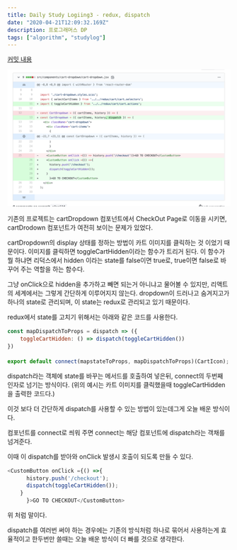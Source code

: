 ```yaml
---
title: Daily Study Logiing3 - redux, dispatch
date: "2020-04-21T12:09:32.169Z"
description: 프로그래머스 DP
tags: ["algorithm", "studylog"] 
---
```


[커밋 내용](https://github.com/Jesscha/react-shoppingmall/commit/a8ea59fdac880bec953d3475ea7c40298f7ba8fa)


![코드 이미지](./img0.png)


기존의 프로젝트는 cartDropdown 컴포넌트에서 CheckOut Page로 이동을 시키면, cartDrodown 컴포넌트가 여전히 보이는 문제가 있었다. 

cartDropdown의 display 상태를 정하는 방법이 카트 이미지를 클릭하는 것 이었기 때문이다. 이미지를 클릭하면 toggleCartHidden이라는 함수가 트리거 된다. 이 함수가 뭘 하냐면 리덕스에서 hidden 이라는 state를 false이면 true로, true이면 false로 바꾸어 주는 역할을 하는 함수다. 

그냥 onClick으로 hidden을 추가하고 빼면 되는거 아니냐고 물어볼 수 있지만, 리액트의 세계에서는 그렇게 간단하게 이루어지지 않는다. dropdown이 드러나고 숨겨지고가 하나의 state로 관리되며, 이 state는 redux로 관리되고 있기 때문이다. 

redux에서 state를 고치기 위해서는 아래와 같은 코드를 사용한다. 

```javascript
const mapDispatchToProps = dispatch => ({
    toggleCartHidden: () => dispatch(toggleCartHidden())
})

export default connect(mapstateToProps, mapDispatchToProps)(CartIcon);

```
dispatch라는 객체에 state를 바꾸는 메서드를 호출하여 넣은뒤, connect의 두번째 인자로 넘기는 방식이다. (위의 예시는 카트 이미지를 클릭했을때 toggleCartHidden을 출력한 코드다.)

이것 보다 더 간단하게 dispatch를 사용할 수 있는 방법이 있는데그게 오늘 배운 방식이다. 


컴포넌트를 connect로 씌워 주면 connect는 해당 컴포넌트에 dispatch라는 객채를 넘겨준다. 

이때 이 dispatch를 받아와 onClick 발생시 호출이 되도록 만들 수 있다. 

```javascript
<CustomButton onClick ={() =>{
      history.push('/checkout');
      dispatch(toggleCartHidden());
    }
      }>GO TO CHECKOUT</CustomButton>
```
위 처럼 말이다. 

dispatch를 여러번 써야 하는 경우에는 기존의 방식처럼 하나로 묶어서 사용하는게 효율적이고 한두번만 쓸때는 오늘 배운 방식이 더 빠를 것으로 생각한다. 






